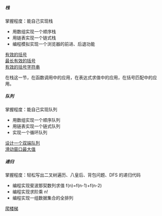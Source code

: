 ##### 栈

掌握程度：能自己实现栈
* 用数组实现一个顺序栈
* 用链表实现一个链式栈
* 编程模拟实现一个浏览器的前进、后退功能

[有效的括号](https://leetcode.cn/problems/valid-parentheses/description/)<br/>
[最长有效的括号](https://leetcode.cn/problems/longest-valid-parentheses/description/)<br/>
[有效的括号字符串](../src/main/java/com/kandy/algorithm/week01/LC678有效的括号字符串.java)<br/>


在栈这一节，在函数调用中的应用，在表达式求值中的应用，在括号匹配中的应用。

##### 队列

掌握程度：能自己实现队列
* 用数组实现一个顺序队列
* 用链表实现一个链式队列
* 实现一个循环队列

[设计一个双端队列](https://leetcode.cn/problems/design-circular-deque/description/)<br/>
[滑动窗口最大值](../src/main/java/com/kandy/algorithm/week01/LC239滑动窗口最大值.java)<br/>



##### 递归

掌握程度：轻松写出二叉树遍历、八皇后、背包问题、DFS 的递归代码
* 编程实现斐波那契数列求值 f(n)=f(n-1)+f(n-2)
* 编程实现求阶乘 n!
* 编程实现一组数据集合的全排列

[爬楼梯](https://leetcode.cn/problems/climbing-stairs/description/)<br/>